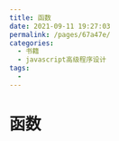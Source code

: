 ```yaml
---
title: 函数
date: 2021-09-11 19:27:03
permalink: /pages/67a47e/
categories:
  - 书籍
  - javascript高级程序设计
tags:
  - 
---
```

# 函数
